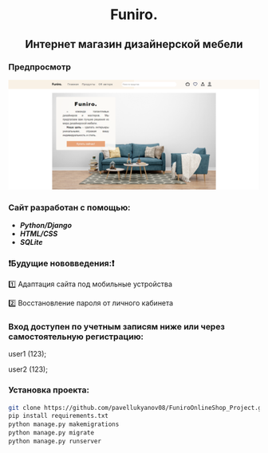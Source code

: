 <div align="center">

# Funiro.

## Интернет магазин дизайнерской мебели
</div>

### Предпросмотр
![Screenshot](static/base/funiro-img-preview.png)

### Сайт разработан с помощью:
+ ***Python/Django***
+ ***HTML/CSS***
+ ***SQLite***

### :heavy_exclamation_mark:Будущие нововведения::heavy_exclamation_mark:

:one: Адаптация сайта под мобильные устройства

:two: Восстановление пароля от личного кабинета

### Вход доступен по учетным записям ниже или через самостоятельную регистрацию:
user1 (123);

user2 (123);

### Установка проекта:
```bash
git clone https://github.com/pavellukyanov08/FuniroOnlineShop_Project.git
pip install requirements.txt
python manage.py makemigrations
python manage.py migrate
python manage.py runserver
```


